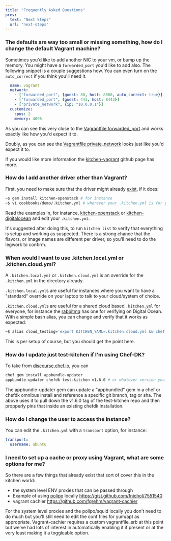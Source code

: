 ```yaml
---
title: "Frequently Asked Questions"
prev:
  text: "Next Steps"
  url: "next-steps"
---
```


### The defaults are way too small or missing something, how do I change the default Vagrant machine?

Sometimes you'd like to add another NIC to your vm, or bump up the memory. You might have a `forwarded_port` you'd like
to add also. The following snippet is a couple suggestions how. You can even turn on the `auto_correct` if you think
you'll need it.

~~~yaml
  name: vagrant
  network:
    - ["forwarded_port", {guest: 80, host: 8080, auto_correct: true}]
    - ["forwarded_port", {guest: 443, host: 8443}]
    - ["private_network", {ip: "10.0.0.1"}]
  customize:
    cpus: 2
    memory: 4096
~~~

As you can see this very close to the [Vagrantfile forwarded_port](https://docs.vagrantup.com/v2/networking/forwarded_ports.html)
and works exactly like how you'd expect it to.

Doubly, as you can see the [Vagrantfile private_network](https://docs.vagrantup.com/v2/networking/private_network.html)
looks just like you'd expect it to.

If you would like more information the [kitchen-vagrant](https://github.com/test-kitchen/kitchen-vagrant) github page has more.

### How do I add another driver other than Vagrant?

First, you need to make sure that the driver might already [exist](https://github.com/test-kitchen/test-kitchen/blob/master/ECOSYSTEM.md),
if it does:

~~~bash
~$ gem install kitchen-openstack # for instance
~$ vi cookbooks/demo/.kitchen.yml # wherever your .kitchen.yml is for your cookbook
~~~

Read the examples in, for instance, [kitchen-openstack](https://github.com/test-kitchen/kitchen-openstack#minimum-configuration)
or [kitchen-digitalocean](https://github.com/test-kitchen/kitchen-digitalocean#installation-and-setup)
and edit your `.kitchen.yml`.

It's suggested after doing this, to run `kitchen list` to verify that everything
is setup and working as suspected. There is a strong chance that the flavors, or
image names are different per driver, so you'll need to do the legwork to confirm.

### When would I want to use .kitchen.local.yml or .kitchen.cloud.yml?

A `.kitchen.local.yml` or `.kitchen.cloud.yml` is an override for the `.kitchen.yml`
in the directory already.

`.kitchen.local.yml`s are useful for instances where you want to have a "standard"
override on your laptop to talk to your cloud/system of choice.

`.kitchen.cloud.yml`s are useful for a shared cloud based `.kitchen.yml` for
everyone, for instance the [rabbitmq](https://github.com/jjasghar/rabbitmq/blob/master/.kitchen.cloud.yml)
has one for verifying on Digital Ocean. With a simple bash alias, you can change
and verify that it works as expected:

```bash
~$ alias cloud_testing='export KITCHEN_YAML=.kitchen.cloud.yml && chef exec kitchen list'
```

This is per setup of course, but you should get the point here.

### How do I update just test-kitchen if I'm using Chef-DK?

To take from [discourse.chef.io](https://discourse.chef.io/t/updating-to-test-kitchen-1-6-0-in-a-chefdk-0-11-2-or-lesser/7899), you can

```bash
chef gem install appbundle-updater
appbundle-updater chefdk test-kitchen v1.6.0 # or whatever version you want update to
```

The appbundle-updater gem can update a "appbundled" gem in a chef or chefdk omnibus install and reference a specific git branch, tag or sha. The above uses it to pull down the v1.6.0 tag of the test-kitchen repo and then propperly pins that inside an existing chefdk installation.

### How do I change the user to access the instance?

You can edit the `.kitchen.yml` with a `transport` option, for instance:

```yaml
transport:
  username: ubuntu
```

### I need to set up a cache or proxy using Vagrant, what are some options for me?

So there are a few things that already exist that sort of cover this in the kitchen world:

- the system level ENV proxies that can be passed through
- Example of using [polipo](https://www.irif.univ-paris-diderot.fr/~jch/software/polipo/) locally https://gist.github.com/fnichol/7551540
- vagrant cachier https://github.com/fgrehm/vagrant-cachier

For the system level proxies and the polipo/squid locally you don't need to do much but you'll still need to edit the conf files for yum/apt as appropriate. Vagrant-cachier requires a custom vagrantfile_erb at this point but we've had lots of interest in automatically enabling it if present or at the very least making it a toggleable option.

